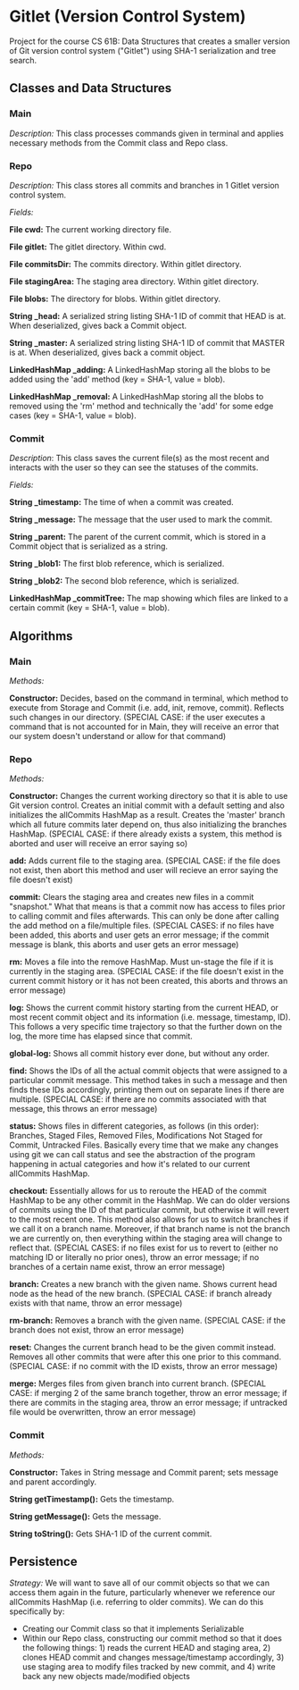 # Gitlet (Version Control System)
Project for the course CS 61B: Data Structures that creates a smaller version of Git version control system ("Gitlet") using SHA-1 serialization and tree search.

## Classes and Data Structures

### Main

*Description:* This class processes commands given in terminal and applies 
necessary methods from the Commit class and Repo class.

### Repo

*Description:* This class stores all commits and branches in 1 Gitlet version control system.

*Fields:*

**File cwd:** The current working directory file.

**File gitlet:** The gitlet directory. Within cwd.

**File commitsDir:** The commits directory. Within gitlet directory.

**File stagingArea:** The staging area directory. Within gitlet directory.

**File blobs:** The directory for blobs. Within gitlet directory.

**String _head:** A serialized string listing SHA-1 ID of commit that HEAD is at. 
When deserialized, gives back a Commit object.

**String _master:** A serialized string listing SHA-1 ID of commit that MASTER is at.
When deserialized, gives back a commit object.

**LinkedHashMap _adding:** A LinkedHashMap storing all the blobs to be added using the 'add'
method (key = SHA-1, value = blob).

**LinkedHashMap _removal:** A LinkedHashMap storing all the blobs to removed using the 'rm' method
and technically the 'add' for some edge cases (key = SHA-1, value = blob). 

### Commit
*Description*: This class saves the current file(s) as the most recent and interacts 
with the user so they can see the statuses of the commits. 

*Fields:*

**String _timestamp:** The time of when a commit was created.

**String _message:** The message that the user used to mark the commit.

**String _parent:** The parent of the current commit, which is stored in a Commit object that is serialized as a string.

**String _blob1:** The first blob reference, which is serialized.

**String _blob2:** The second blob reference, which is serialized.

**LinkedHashMap _commitTree:** The map showing which files are linked to a certain commit 
(key = SHA-1, value = blob).

## Algorithms

### Main
*Methods:*

**Constructor:** Decides, based on the command in terminal, which method to execute from Storage and Commit 
(i.e. add, init, remove, commit). Reflects such changes in our directory. (SPECIAL CASE: if the user executes a command that is not accounted for in Main, they will receive an error 
that our system doesn't understand or allow for that command)

### Repo

*Methods:*

**Constructor:** Changes the current working directory so that it is able to use Git version control. 
Creates an initial commit with a default setting and also initializes the allCommits HashMap as a result. Creates the 'master' branch which all future commits 
later depend on, thus also initializing the branches HashMap. (SPECIAL CASE: if there already exists a system,
this method is aborted and user will receive an error saying so)

**add:** Adds current file to the staging area. (SPECIAL CASE: if the file does not exist, then abort this method and
user will recieve an error saying the file doesn't exist)

**commit:** Clears the staging area and creates new files in a commit "snapshot." What that means is that a commit now has 
access to files prior to calling commit and files afterwards. This can only be done after calling the add method on 
a file/multiple files. (SPECIAL CASES: if no files have been added, this aborts and user gets an error message; if the commit 
message is blank, this aborts and user gets an error message)

**rm:** Moves a file into the remove HashMap. Must un-stage the file if it is currently in the staging area. (SPECIAL CASE:
if the file doesn't exist in the current commit history or it has not been created, this aborts and throws an error message)

**log:** Shows the current commit history starting from the current HEAD, or most recent commit object and its information (i.e.
message, timestamp, ID). This follows a very specific time trajectory so that the further down on the log, the more time
has elapsed since that commit.

**global-log:** Shows all commit history ever done, but without any order.

**find:** Shows the IDs of all the actual commit objects that were assigned to a particular commit message.
This method takes in such a message and then finds these IDs accordingly, printing them out on separate lines 
if there are multiple. (SPECIAL CASE: if there are no commits associated with that message, this throws an error
message)

**status:** Shows files in different categories, as follows (in this order): Branches, Staged Files, Removed Files,
Modifications Not Staged for Commit, Untracked Files. Basically every time that we make any changes using git we can 
call status and see the abstraction of the program happening in actual categories and how it's related to
our current allCommits HashMap.

**checkout:** Essentially allows for us to reroute the HEAD of the commit HashMap to be any other commit in the HashMap.
We can do older versions of commits using the ID of that particular commit, but otherwise it will revert
to the most recent one. This method also allows for us to switch branches if we call it on a branch name. Moreover, if that
branch name is not the branch we are currently on, then everything within the staging area will change to reflect that.
(SPECIAL CASES: if no files exist for us to revert to (either no matching ID or literally no prior ones), throw an error message;
if no branches of a certain name exist, throw an error message)

**branch:** Creates a new branch with the given name. Shows current head node as the head of the new branch. (SPECIAL CASE: if branch
already exists with that name, throw an error message)

**rm-branch:** Removes a branch with the given name. (SPECIAL CASE: if the branch does not exist, throw an error message)

**reset:** Changes the current branch head to be the given commit instead. Removes all other commits that were 
after this one prior to this command. (SPECIAL CASE: if no commit with the ID exists, throw an error message)

**merge:** Merges files from given branch into current branch. (SPECIAL CASE: if merging 2 of the same branch together, throw
an error message; if there are commits in the staging area, throw an error message; if untracked file would be 
overwritten, throw an error message)

### Commit
*Methods:*

**Constructor:** Takes in String message and Commit parent; sets message and parent accordingly.

**String getTimestamp():** Gets the timestamp.

**String getMessage():** Gets the message.

**String toString():** Gets SHA-1 ID of the current commit.


## Persistence

*Strategy:* We will want to save all of our commit objects so that we can access them again in the future, particularly
whenever we reference our allCommits HashMap (i.e. referring to older commits). We can do this specifically by:
* Creating our Commit class so that it implements Serializable
* Within our Repo class, constructing our commit method so that it does the following things: 1) reads the current HEAD
and staging area, 2) clones HEAD commit and changes message/timestamp accordingly, 3) use staging area to modify files tracked
by new commit, and 4) write back any new objects made/modified objects
